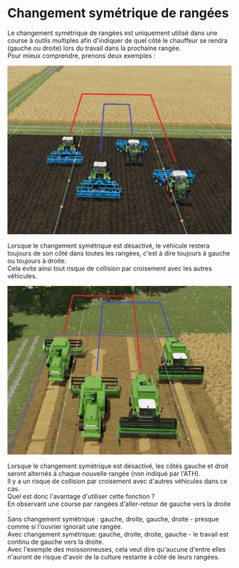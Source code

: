 # Changement symétrique de rangées  
Le changement symétrique de rangées est uniquement utilisé dans une course à outils multiples afin d'indiquer de quel côté le chauffeur se rendra (gauche ou droite) lors du travail dans la prochaine rangée.  
Pour mieux comprendre, prenons deux exemples :  


![Image](../assets/images/regularchange_0_0_1020_765.png)

  
Lorsque le changement symétrique est désactivé, le véhicule restera toujours de son côté dans toutes les rangées, c'est à dire toujours à gauche ou toujours à droite.  
Cela évite ainsi tout risque de collision par croisement avec les autres véhicules.  


![Image](../assets/images/symetricchange_0_0_1020_765.png)

  
Lorsque le changement symétrique est désactivé, les côtés gauche et droit seront alternés à chaque nouvelle rangée (non indiqué par l'ATH).  
Il y a un risque de collision par croisement avec d'autres véhicules dans ce cas.  
Quel est donc l'avantage d'utiliser cette fonction ?  
En observant une course par rangées d'aller-retour de gauche vers la droite :  
Sans changement symétrique : gauche, droite, gauche, droite - presque comme si l'ouvrier ignorait une rangée.  
Avec changement symétrique: gauche, droite, droite, gauche - le travail est continu de gauche vers la droite.  
Avec l'exemple des moissonneuses, cela veut dire qu'aucune d'entre elles n'auront de risque d'avoir de la culture restante à côté de leurs rangées.  



